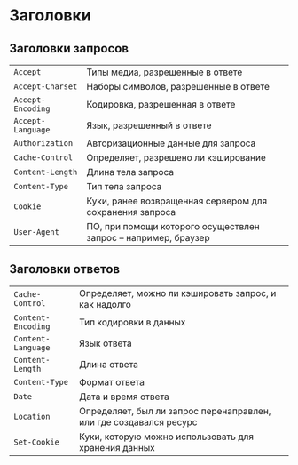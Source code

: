 # Заголовки

## Заголовки запросов

|                   |                                                                |
|-------------------|----------------------------------------------------------------|
| `Accept`          | Типы медиа, разрешенные в ответе                               |
| `Accept-Charset`  | Наборы символов, разрешенные в ответе                          |
| `Accept-Encoding` | Кодировка, разрешенная в ответе                                |
| `Accept-Language` | Язык, разрешенный в ответе                                     |
| `Authorization`   | Авторизационные данные для запроса                             |
| `Cache-Control`   | Определяет, разрешено ли кэширование                           |
| `Content-Length`  | Длина тела запроса                                             |
| `Content-Type`    | Тип тела запроса                                               |
| `Cookie`          | Куки, ранее возвращенная сервером для сохранения запроса       |
| `User-Agent`      | ПО, при помощи которого осуществлен запрос – например, браузер |

## Заголовки ответов

|                    |                                                                    |
|--------------------|--------------------------------------------------------------------|
| `Cache-Control`    | Определяет, можно ли кэшировать запрос, и как надолго              |
| `Content-Encoding` | Тип кодировки в данных                                             |
| `Content-Language` | Язык ответа                                                        |
| `Content-Length`   | Длина ответа                                                       |
| `Content-Type`     | Формат ответа                                                      |
| `Date`             | Дата и время ответа                                                |
| `Location`         | Определяет, был ли запрос перенаправлен, или где создавался ресурс |
| `Set-Cookie`       | Куки, которую можно использовать для хранения данных               |

